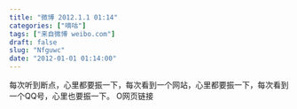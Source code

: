 ```yaml
---
title: "微博 2012.1.1 01:14"
categories: ["嘀咕"]
tags: ["来自微博 weibo.com"]
draft: false
slug: "Nfguwc"
date: "2012-01-01 01:14:00"
---
```


<p>每次听到断点，心里都要振一下，每次看到一个网站，心里都要振一下，每次看到一个QQ号，心里也要振一下。 O网页链接 ​​​​</p>
